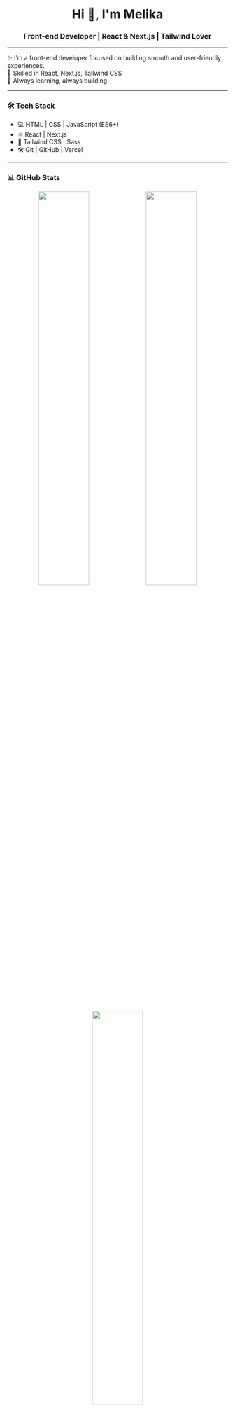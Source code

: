<h1 align="center">Hi 👋, I'm Melika</h1>
<h3 align="center">Front-end Developer | React & Next.js | Tailwind Lover</h3>

---

✨ I’m a front-end developer focused on building smooth and user-friendly experiences.  
🚀 Skilled in React, Next.js, Tailwind CSS  
🌱 Always learning, always building

---

### 🛠️ Tech Stack
- 💻 HTML | CSS | JavaScript (ES6+)
- ⚛️ React | Next.js
- 🎨 Tailwind CSS | Sass
- 🛠 Git | GitHub | Vercel

---

### 📊 GitHub Stats

<p align="center">
  <img src="https://github-readme-stats.vercel.app/api?username=MelikaKhalili&show_icons=true&theme=calm&hide_border=true" width="48%" />
  <img src="https://github-readme-streak-stats.herokuapp.com/?user=MelikaKhalili&theme=calm&hide_border=true" width="48%" />
  <img src="https://github-readme-stats.vercel.app/api/top-langs/?username=MelikaKhalili&layout=compact&theme=calm&hide_border=true" width="48%" />
</p>


---

### 📫 Let's Connect
- [LinkedIn](https://www.linkedin.com/in/melikakhalili/)
- 📧 melikakhalili2500@gmail.com

---

<p align="center">
  Made with ❤️ by Melika
</p>
